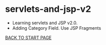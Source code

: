 # servlets-and-jsp-v2  
 - Learning servlets and JSP v2.0.  
 - Adding Category Field. Use JSP Fragments  


[BACK TO START PAGE](https://github.com/FlorescuAndrei/Start.git) 

 
